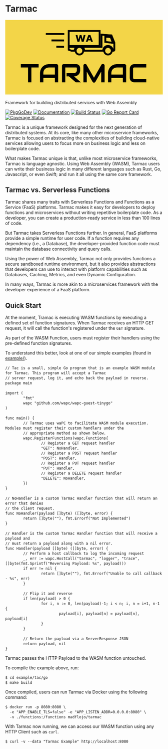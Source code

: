 # Tarmac

![](tarmac-logo.png)

Framework for building distributed services with Web Assembly

[![PkgGoDev](https://pkg.go.dev/badge/github.com/madflojo/tarmac)](https://pkg.go.dev/github.com/madflojo/tarmac)
[![Documentation](https://img.shields.io/badge/docs-latest-blue)](https://tarmac.gitbook.io/tarmac/)
[![Build Status](https://github.com/madflojo/tarmac/actions/workflows/build.yml/badge.svg)](https://github.com/madflojo/tarmac/actions/workflows/build.yml)
[![Go Report Card](https://goreportcard.com/badge/github.com/madflojo/tarmac)](https://goreportcard.com/report/github.com/madflojo/tarmac)
[![Coverage Status](https://coveralls.io/repos/github/madflojo/tarmac/badge.svg?branch=master)](https://coveralls.io/github/madflojo/tarmac?branch=master)


Tarmac is a unique framework designed for the next generation of distributed systems. At its core, like many other microservice frameworks, Tarmac is focused on abstracting the complexities of building cloud-native services allowing users to focus more on business logic and less on boilerplate code.

What makes Tarmac unique is that, unlike most microservice frameworks, Tarmac is language agnostic. Using Web Assembly \(WASM\), Tarmac users can write their business logic in many different languages such as Rust, Go, Javascript, or even Swift; and run it all using the same core framework.

## Tarmac vs. Serverless Functions

Tarmac shares many traits with Serverless Functions and Functions as a Service \(FaaS\) platforms. Tarmac makes it easy for developers to deploy functions and microservices without writing repetitive boilerplate code. As a developer, you can create a production-ready service in less than 100 lines of code.

But Tarmac takes Serverless Functions further. In general, FaaS platforms provide a simple runtime for user code. If a function requires any dependency \(i.e., a Database\), the developer-provided function code must maintain the database connectivity and query calls.

Using the power of Web Assembly, Tarmac not only provides functions a secure sandboxed runtime environment, but it also provides abstractions that developers can use to interact with platform capabilities such as Databases, Caching, Metrics, and even Dynamic Configuration.

In many ways, Tarmac is more akin to a microservices framework with the developer experience of a FaaS platform.

## Quick Start

At the moment, Tramac is executing WASM functions by executing a defined set of function signatures. When Tarmac receives an HTTP GET request, it will call the function's registered under the `GET` signature.

As part of the WASM Function, users must register their handlers using the pre-defined function signatures.

To understand this better, look at one of our simple examples \(found in [example/](https://github.com/madflojo/tarmac/blob/main/example/tac/README.md)\).

```golang
// Tac is a small, simple Go program that is an example WASM module for Tarmac. This program will accept a Tarmac
// server request, log it, and echo back the payload in reverse.
package main

import (
        "fmt"
        wapc "github.com/wapc/wapc-guest-tinygo"
)

func main() {
        // Tarmac uses waPC to facilitate WASM module execution. Modules must register their custom handlers under the
        // appropriate method as shown below.
        wapc.RegisterFunctions(wapc.Functions{
                // Register a GET request handler
                "GET": NoHandler,
                // Register a POST request handler
                "POST": Handler,
                // Register a PUT request handler
                "PUT": Handler,
                // Register a DELETE request handler
                "DELETE": NoHandler,
        })
}

// NoHandler is a custom Tarmac Handler function that will return an error that denies
// the client request.
func NoHandler(payload []byte) ([]byte, error) {
        return []byte(""), fmt.Errorf("Not Implemented")
}

// Handler is the custom Tarmac Handler function that will receive a payload and
// must return a payload along with a nil error.
func Handler(payload []byte) ([]byte, error) {
        // Perform a host callback to log the incoming request
        _, err := wapc.HostCall("tarmac", "logger", "trace", []byte(fmt.Sprintf("Reversing Payload: %s", payload)))
        if err != nil {
                return []byte(""), fmt.Errorf("Unable to call callback - %s", err)
        }

        // Flip it and reverse
        if len(payload) > 0 {
                for i, n := 0, len(payload)-1; i < n; i, n = i+1, n-1 {
                        payload[i], payload[n] = payload[n], payload[i]
                }
        }

        // Return the payload via a ServerResponse JSON
        return payload, nil
}
```

Tarmac passes the HTTP Payload to the WASM function untouched.

To compile the example above, run:

```text
$ cd example/tac/go
$ make build
```

Once compiled, users can run Tarmac via Docker using the following command:

```text
$ docker run -p 8080:8080 \
  -e "APP_ENABLE_TLS=false" -e "APP_LISTEN_ADDR=0.0.0.0:8080" \
  -v ./functions:/functions madflojo/tarmac
```

With Tarmac now running, we can access our WASM function using any HTTP Client such as `curl`.

```text
$ curl -v --data "Tarmac Example" http://localhost:8080
```

